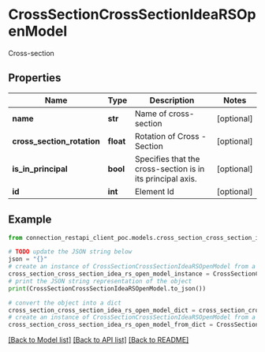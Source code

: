 # CrossSectionCrossSectionIdeaRSOpenModel

Cross-section

## Properties

Name | Type | Description | Notes
------------ | ------------- | ------------- | -------------
**name** | **str** | Name of cross-section | [optional] 
**cross_section_rotation** | **float** | Rotation of Cross - Section | [optional] 
**is_in_principal** | **bool** | Specifies that the cross-section is in its principal axis. | [optional] 
**id** | **int** | Element Id | [optional] 

## Example

```python
from connection_restapi_client_poc.models.cross_section_cross_section_idea_rs_open_model import CrossSectionCrossSectionIdeaRSOpenModel

# TODO update the JSON string below
json = "{}"
# create an instance of CrossSectionCrossSectionIdeaRSOpenModel from a JSON string
cross_section_cross_section_idea_rs_open_model_instance = CrossSectionCrossSectionIdeaRSOpenModel.from_json(json)
# print the JSON string representation of the object
print(CrossSectionCrossSectionIdeaRSOpenModel.to_json())

# convert the object into a dict
cross_section_cross_section_idea_rs_open_model_dict = cross_section_cross_section_idea_rs_open_model_instance.to_dict()
# create an instance of CrossSectionCrossSectionIdeaRSOpenModel from a dict
cross_section_cross_section_idea_rs_open_model_from_dict = CrossSectionCrossSectionIdeaRSOpenModel.from_dict(cross_section_cross_section_idea_rs_open_model_dict)
```
[[Back to Model list]](../README.md#documentation-for-models) [[Back to API list]](../README.md#documentation-for-api-endpoints) [[Back to README]](../README.md)



